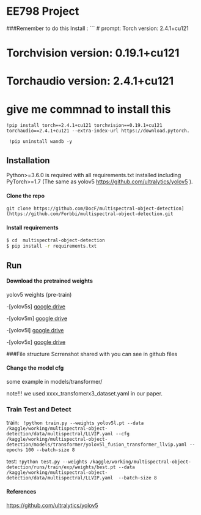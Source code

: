 # EE798 Project

###Remember to do this 
Install : ``` # prompt: Torch version: 2.4.1+cu121
# Torchvision version: 0.19.1+cu121
# Torchaudio version: 2.4.1+cu121
# give me commnad to install this

```!pip install torch==2.4.1+cu121 torchvision==0.19.1+cu121 torchaudio==2.4.1+cu121 --extra-index-url https://download.pytorch.```


``` !pip uninstall wandb -y```


## Installation 
Python>=3.6.0 is required with all requirements.txt installed including PyTorch>=1.7 (The same as yolov5 https://github.com/ultralytics/yolov5 ).

#### Clone the repo
    git clone https://github.com/DocF/multispectral-object-detection](https://github.com/Forbbi/multispectral-object-detection.git
  
#### Install requirements
 ```bash
$ cd  multispectral-object-detection
$ pip install -r requirements.txt
```


## Run
#### Download the pretrained weights
yolov5 weights (pre-train) 

-[yolov5s] [google drive](https://drive.google.com/file/d/1UGAsaOvV7jVrk0RvFVYL6Vq0K7NQLD8H/view?usp=sharing)

-[yolov5m] [google drive](https://drive.google.com/file/d/1qB7L2vtlGppGjHp5xpXCKw14YHhbV4s1/view?usp=sharing)

-[yolov5l] [google drive](https://drive.google.com/file/d/12OFGLF73CqTgOCMJAycZ8lB4eW19D0nb/view?usp=sharing)

-[yolov5x] [google drive](https://drive.google.com/file/d/1e9xiQImx84KFQ_a7XXpn608I3rhRmKEn/view?usp=sharing)

###File structure 
Scrrenshot shared with you can see in github files

#### Change the model cfg
some example in models/transformer/

note!!!   we used xxxx_transfomerx3_dataset.yaml in our paper.

### Train Test and Detect
train: ``` !python train.py --weights yolov5l.pt --data /kaggle/working/multispectral-object-detection/data/multispectral/LLVIP.yaml --cfg /kaggle/working/multispectral-object-detection/models/transformer/yolov5l_fusion_transformer_llvip.yaml --epochs 100 --batch-size 8```

test: ```!python test.py --weights /kaggle/working/multispectral-object-detection/runs/train/exp/weights/best.pt --data /kaggle/working/multispectral-object-detection/data/multispectral/LLVIP.yaml  --batch-size 8```

#### References

https://github.com/ultralytics/yolov5

  
